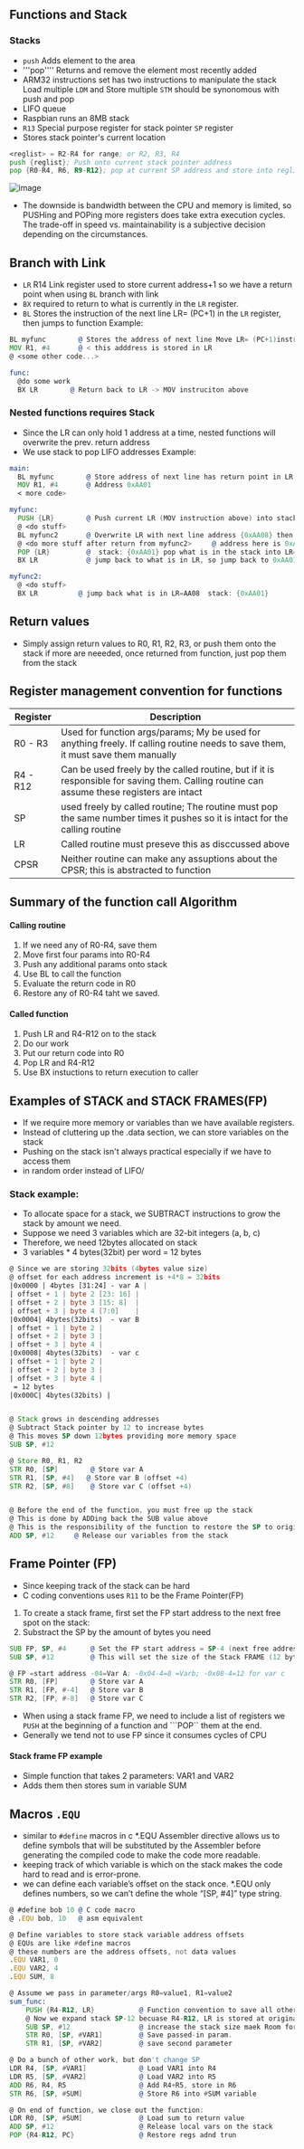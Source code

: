 ## Functions and Stack

### Stacks
* ```push``` Adds element to the area
* '''pop'''' Returns and remove the element most recently added
* ARM32 instructions set has two instructions to manipulate the stack Load multiple ```LDM``` and Store multiple ```STM``` should be synonomous with push and pop
* LIFO queue
* Raspbian runs an 8MB stack
* ```R13``` Special purpose register for stack pointer ```SP``` register
* Stores stack pointer's current location
```asm
<reglist> = R2-R4 for range; or R2, R3, R4
push {reglist}; Push onto current stack pointer address
pop {R0-R4, R6, R9-R12}; pop at current SP address and store into reglist
```
![image](https://github.com/user-attachments/assets/fce4a2bf-8f08-40b7-adf6-ee036b5f16f3)

* The downside is bandwidth between the CPU and memory is limited, so
PUSHing and POPing more registers does take extra execution cycles. The
trade-off in speed vs. maintainability is a subjective decision depending on
the circumstances.

## Branch with Link
* ```LR``` R14 Link register used to store current address+1 so we have a return point when using ```BL``` branch with link
* ```BX``` required to return to what is currently in the ```LR``` register. 
* ```BL``` Stores the instruction of the next line LR= (PC+1) in the ```LR``` register, then jumps to function
Example:
```asm
BL myfunc        @ Stores the address of next line Move LR= (PC+1)instrcution in the LR register, jump to myfunc
MOV R1, #4       @ < this adddress is stored in LR 
@ <some other code...>

func:
  @do some work
  BX LR        @ Return back to LR -> MOV instruciton above
```

### Nested functions requires Stack
* Since the LR can only hold 1 address at a time, nested functions will overwrite the prev. return address
* We use stack to pop LIFO addresses
Example:
```asm
main:
  BL myfunc        @ Store address of next line has return point in LR {0xAA01}, jump to my func
  MOV R1, #4       @ Address 0xAA01
  < more code>

myfunc:            
  PUSH {LR}        @ Push current LR (MOV instruction above) into stack     stack: {0xAA01}
  @ <do stuff>
  BL myfunc2       @ Overwrite LR with next line address {0xAA08} then jump to myfunc2
  @ <do more stuff after return from myfunc2>     @ address here is 0xAA08; after myfunc2 we are here
  POP {LR}         @  stack: {0xAA01} pop what is in the stack into LR=0xAA01
  BX LR            @ jump back to what is in LR, so jump back to 0xAA01

myfunc2:
  @ <do stuff>    
  BX LR          @ jump back what is in LR=AA08  stack: {0xAA01}
```

## Return values 
* Simply assign return values to R0, R1, R2, R3, or push them onto the stack if more are neeeded, once returned from function, just pop them from the stack

## Register management convention for functions
| Register | Description |
| -------- | ----------- |
| R0 - R3 | Used for function args/params; My be used for anything freely. If calling routine needs to save them, it must save them manually |
| R4 - R12 | Can be used freely by the called routine, but if it is responsible for saving them. Calling routine can assume these registers are intact |
| SP | used freely by called routine; The routine must pop the same number times it pushes so it is intact for the calling routine |
| LR | Called routine must preseve this as disccussed above |
| CPSR | Neither routine can make any assuptions about the CPSR; this is abstracted to function |

## Summary of the function call Algorithm
#### Calling routine
1. If we need any of R0-R4, save them
2. Move first four params into R0-R4
3. Push any additional params onto stack
4. Use BL to call the function
5. Evaluate the return code in R0
6. Restore any of R0-R4  taht we saved.

#### Called function
1. Push LR and R4-R12 on to the stack
2. Do our work
3. Put our return code into R0
4. Pop LR and R4-R12
5. Use BX instuctions to return execution to caller

## Examples of STACK and STACK FRAMES(FP)

 * If we require more memory or variables than we have available registers.
 * Instead of cluttering up the .data section, we can store variables on the stack
 * Pushing on the stack isn't always practical especially if we have to access them
 * in random order instead of LIFO/


### Stack example: 
* To allocate space for a stack, we SUBTRACT instructions to grow the stack by amount we need.
* Suppose we need 3 variables which are 32-bit integers (a, b, c) 
* Therefore, we need 12bytes allocated on stack 
* 3 variables * 4 bytes(32bit) per word = 12 bytes 

```asm 
@ Since we are storing 32bits (4bytes value size)
@ offset for each address increment is +4*8 = 32bits
|0x0000 | 4bytes [31:24] - var A |
| offset + 1 | byte 2 [23: 16] |
| offset + 2 | byte 3 [15: 8]  |
| offset + 3 | byte 4 [7:0]    |
|0x0004| 4bytes(32bits)  - var B
| offset + 1 | byte 2 |
| offset + 2 | byte 3 |
| offset + 3 | byte 4 |
|0x0008| 4bytes(32bits)  - var c
| offset + 1 | byte 2 |
| offset + 2 | byte 3 |
| offset + 3 | byte 4 |
 = 12 bytes 
|0x000C| 4bytes(32bits) |


@ Stack grows in descending addresses
@ Subtract Stack pointer by 12 to increase bytes
@ This moves SP down 12bytes providing more memory space
SUB SP, #12

@ Store R0, R1, R2
STR R0, [SP] 		@ Store var A
STR R1, [SP, #4]   @ Store var B (offset +4)
STR R2, [SP, #8]  	@ Store var C (offset +4)			


@ Before the end of the function, you must free up the stack
@ This is done by ADDing back the SUB value above
@ This is the responsibility of the function to restore the SP to original state
ADD SP, #12		@ Release our variables from the stack
```


## Frame Pointer (FP)
* Since keeping track of the stack can be hard
* C coding conventions uses ```R11``` to be the Frame Pointer(FP)
1. To create a stack frame, first set the FP start address to the next free spot on the stack:
2. Substract the SP by the amount of bytes you need

```asm
SUB FP, SP, #4		@ Set the FP start address = SP-4 (next free address spot on new allocated stack)
SUB SP, #12			@ This will set the size of the Stack FRAME (12 bytes)

@ FP =start address -04=Var A; -0x04-4=8 =Varb; -0x08-4=12 for var c
STR R0, [FP]		@ Store var A
STR R1, [FP, #-4] 	@ Store var B
STR R2, [FP, #-8]	@ Store var C
```
* When using a stack frame FP, we need to include a list of registers we ```PUSH``` at the beginning
of a function and ```POP`` them at the end.
* Generally we tend not to use FP since it consumes cycles of CPU

#### Stack frame FP example
* Simple function that takes 2 parameters: VAR1 and VAR2
* Adds them then stores sum in variable SUM


## Macros ```.EQU```
* similar to ```#define``` macros in c
*.EQU Assembler directive allows us to define symbols that will be substituted by the Assembler
before generating the compiled code to make the code more readable. 
* keeping track of which variable is which on the stack makes the code hard to read and is error-prone. 
* we can define each variable’s offset on the stack once.
*.EQU only defines numbers, so we can’t define the whole “[SP, #4]” type string.

```asm
@ #define bob 10 @ C code macro
@ .EQU bob, 10   @ asm equivalent

@ Define variables to store stack variable address offsets
@ EQUs are like #define macros 
@ these numbers are the address offsets, not data values
.EQU VAR1, 0
.EQU VAR2, 4
.EQU SUM, 8

@ Assume we pass in parameter/args R0=value1, R1=value2
sum_func: 
	PUSH {R4-R12, LR}			@ Function convention to save all other registers from prev function first,
	@ Now we expand stack SP-12 becuase R4-R12, LR is stored at original SP address.
	SUB SP, #12					@ increase the stack size maek Room for three 32-bit values 4bytes *3=12bytes
	STR R0, [SP, #VAR1] 		@ Save passed-in param.
	STR R1, [SP, #VAR2]			@ save second parameter

@ Do a bunch of other work, but don't change SP
LDR R4, [SP, #VAR1]				@ Load VAR1 into R4
LDR R5, [SP, #VAR2]				@ Load VAR2 into R5
ADD R6, R4, R5					@ Add R4+R5, store in R6
STR R6, [SP, #SUM]				@ Store R6 into #SUM variable

@ On end of function, we close out the function:
LDR R0, [SP, #SUM]				@ Load sum to return value
ADD SP, #12						@ Release local vars on the stack
POP {R4-R12, PC}				@ Restore regs adnd trun 
```










  
